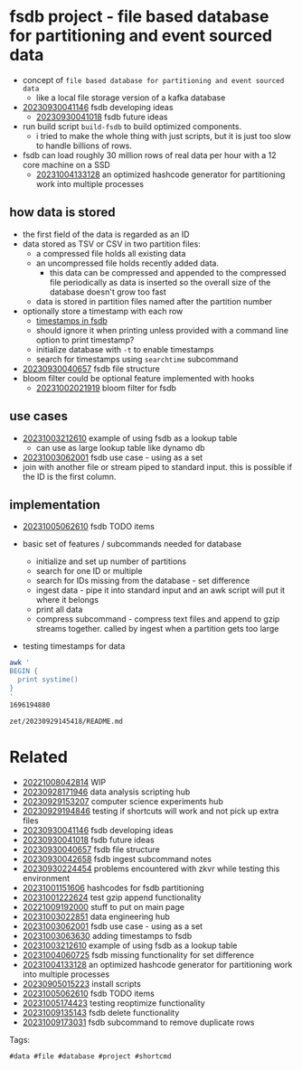 # fsdb project - file based database for partitioning and event sourced data

- concept of `file based database for partitioning and event sourced data`
  - like a local file storage version of a kafka database
- [20230930041146](/zet/20230930041146/README.md) fsdb developing ideas
  - [20230930041018](/zet/20230930041018/README.md) fsdb future ideas
- run build script `build-fsdb` to build optimized components.
  - i tried to make the whole thing with just scripts, but it is just too slow to handle billions of rows.
- fsdb can load roughly 30 million rows of real data per hour with a 12 core machine on a SSD
  - [20231004133128](/zet/20231004133128/README.md) an optimized hashcode generator for partitioning work into multiple processes

## how data is stored
- the first field of the data is regarded as an ID
- data stored as TSV or CSV in two partition files:
  - a compressed file holds all existing data
  - an uncompressed file holds recently added data.
    - this data can be compressed and appended to the compressed file periodically as data is inserted so the overall size of the database doesn't grow too fast
  - data is stored in partition files named after the partition number
- optionally store a timestamp with each row
  - [timestamps in fsdb](/zet/20231003063630/README.md)
  - should ignore it when printing unless provided with a command line option to print timestamp?
  - initialize database with `-t` to enable timestamps
  - search for timestamps using `searchtime` subcommand
- [20230930040657](/zet/20230930040657/README.md) fsdb file structure
- bloom filter could be optional feature implemented with hooks
  - [20231002021919](/zet/20231002021919/README.md) bloom filter for fsdb

## use cases
- [20231003212610](/zet/20231003212610/README.md) example of using fsdb as a lookup table
  - can use as large lookup table like dynamo db
- [20231003062001](/zet/20231003062001/README.md) fsdb use case - using as a set
- join with another file or stream piped to standard input. this is possible if the ID is the first column.

## implementation
- [20231005062610](/zet/20231005062610/README.md) fsdb TODO items
- basic set of features / subcommands needed for database
  - initialize and set up number of partitions
  - search for one ID or multiple
  - search for IDs missing from the database - set difference
  - ingest data - pipe it into standard input and an awk script will put it where it belongs
  - print all data
  - compress subcommand - compress text files and append to gzip streams together. called by ingest when a partition gets too large

- testing timestamps for data
```bash
awk '
BEGIN {
  print systime()
}
'
1696194880
```

` zet/20230929145418/README.md `

# Related

- [20221008042814](/zet/20221008042814/README.md) WIP
- [20230928171946](/zet/20230928171946/README.md) data analysis scripting hub
- [20230929153207](/zet/20230929153207/README.md) computer science experiments hub
- [20230929194846](/zet/20230929194846/README.md) testing if shortcuts will work and not pick up extra files
- [20230930041146](/zet/20230930041146/README.md) fsdb developing ideas
- [20230930041018](/zet/20230930041018/README.md) fsdb future ideas
- [20230930040657](/zet/20230930040657/README.md) fsdb file structure
- [20230930042658](/zet/20230930042658/README.md) fsdb ingest subcommand notes
- [20230930224454](/zet/20230930224454/README.md) problems encountered with zkvr while testing this environment
- [20231001151606](/zet/20231001151606/README.md) hashcodes for fsdb partitioning
- [20231001222624](/zet/20231001222624/README.md) test gzip append functionality
- [20221009192000](/zet/20221009192000/README.md) stuff to put on main page
- [20231003022851](/zet/20231003022851/README.md) data engineering hub
- [20231003062001](/zet/20231003062001/README.md) fsdb use case - using as a set
- [20231003063630](/zet/20231003063630/README.md) adding timestamps to fsdb
- [20231003212610](/zet/20231003212610/README.md) example of using fsdb as a lookup table
- [20231004060725](/zet/20231004060725/README.md) fsdb missing functionality for set difference
- [20231004133128](/zet/20231004133128/README.md) an optimized hashcode generator for partitioning work into multiple processes
- [20230905015223](/zet/20230905015223/README.md) install scripts
- [20231005062610](/zet/20231005062610/README.md) fsdb TODO items
- [20231005174423](/zet/20231005174423/README.md) testing reoptimize functionality
- [20231009135143](/zet/20231009135143/README.md) fsdb delete functionality
- [20231009173031](/zet/20231009173031/README.md) fsdb subcommand to remove duplicate rows

Tags:

    #data #file #database #project #shortcmd
